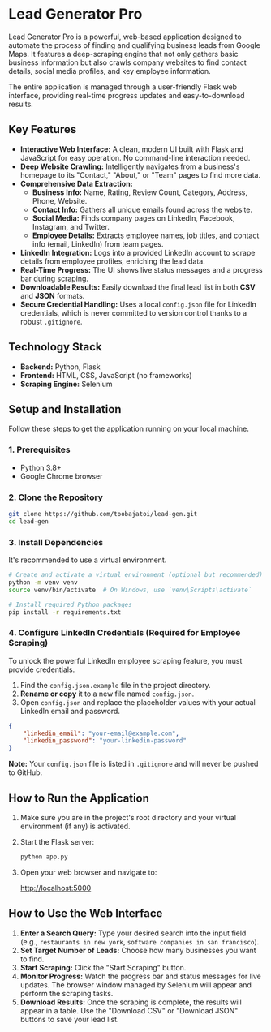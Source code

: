 # Lead Generator Pro

Lead Generator Pro is a powerful, web-based application designed to automate the process of finding and qualifying business leads from Google Maps. It features a deep-scraping engine that not only gathers basic business information but also crawls company websites to find contact details, social media profiles, and key employee information.

The entire application is managed through a user-friendly Flask web interface, providing real-time progress updates and easy-to-download results.

## Key Features

- **Interactive Web Interface:** A clean, modern UI built with Flask and JavaScript for easy operation. No command-line interaction needed.
- **Deep Website Crawling:** Intelligently navigates from a business's homepage to its "Contact," "About," or "Team" pages to find more data.
- **Comprehensive Data Extraction:**
    - **Business Info:** Name, Rating, Review Count, Category, Address, Phone, Website.
    - **Contact Info:** Gathers all unique emails found across the website.
    - **Social Media:** Finds company pages on LinkedIn, Facebook, Instagram, and Twitter.
    - **Employee Details:** Extracts employee names, job titles, and contact info (email, LinkedIn) from team pages.
- **LinkedIn Integration:** Logs into a provided LinkedIn account to scrape details from employee profiles, enriching the lead data.
- **Real-Time Progress:** The UI shows live status messages and a progress bar during scraping.
- **Downloadable Results:** Easily download the final lead list in both **CSV** and **JSON** formats.
- **Secure Credential Handling:** Uses a local `config.json` file for LinkedIn credentials, which is never committed to version control thanks to a robust `.gitignore`.

## Technology Stack

- **Backend:** Python, Flask
- **Frontend:** HTML, CSS, JavaScript (no frameworks)
- **Scraping Engine:** Selenium

## Setup and Installation

Follow these steps to get the application running on your local machine.

### 1. Prerequisites

- Python 3.8+
- Google Chrome browser

### 2. Clone the Repository

```bash
git clone https://github.com/toobajatoi/lead-gen.git
cd lead-gen
```

### 3. Install Dependencies

It's recommended to use a virtual environment.

```bash
# Create and activate a virtual environment (optional but recommended)
python -m venv venv
source venv/bin/activate  # On Windows, use `venv\Scripts\activate`

# Install required Python packages
pip install -r requirements.txt
```

### 4. Configure LinkedIn Credentials (Required for Employee Scraping)

To unlock the powerful LinkedIn employee scraping feature, you must provide credentials.

1.  Find the `config.json.example` file in the project directory.
2.  **Rename or copy** it to a new file named `config.json`.
3.  Open `config.json` and replace the placeholder values with your actual LinkedIn email and password.

```json
{
    "linkedin_email": "your-email@example.com",
    "linkedin_password": "your-linkedin-password"
}
```
**Note:** Your `config.json` file is listed in `.gitignore` and will never be pushed to GitHub.

## How to Run the Application

1.  Make sure you are in the project's root directory and your virtual environment (if any) is activated.
2.  Start the Flask server:

    ```bash
    python app.py
    ```
3.  Open your web browser and navigate to:

    [http://localhost:5000](http://localhost:5000)

## How to Use the Web Interface

1.  **Enter a Search Query:** Type your desired search into the input field (e.g., `restaurants in new york`, `software companies in san francisco`).
2.  **Set Target Number of Leads:** Choose how many businesses you want to find.
3.  **Start Scraping:** Click the "Start Scraping" button.
4.  **Monitor Progress:** Watch the progress bar and status messages for live updates. The browser window managed by Selenium will appear and perform the scraping tasks.
5.  **Download Results:** Once the scraping is complete, the results will appear in a table. Use the "Download CSV" or "Download JSON" buttons to save your lead list. 